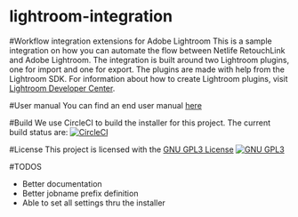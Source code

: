 lightroom-integration
=====================

#Workflow integration extensions for Adobe Lightroom
This is a sample integration on how you can automate the flow between Netlife RetouchLink and Adobe Lightroom. The integration is built around two Lightroom plugins, one for import and one for export.
The plugins are made with help from the Lightroom SDK. For information about how to create Lightroom plugins, visit [Lightroom Developer Center](http://www.adobe.com/devnet/photoshoplightroom.html).

#User manual
You can find an end user manual [here](doc/manual.md)

#Build
We use CircleCI to build the installer for this project. The current build status are: [![CircleCI](https://circleci.com/gh/NetlifeAS/lightroom-integration.svg?style=svg&circle-token=9f63a18274b757a57c6f8e858cd1f14db803dc83)](https://circleci.com/gh/NetlifeAS/lightroom-integration)


#License
This project is licensed with the [GNU GPL3 License](https://www.gnu.org/licenses/quick-guide-gplv3.html)  [![GNU  GPL3](https://www.gnu.org/graphics/gplv3-88x31.png)](https://www.gnu.org/licenses/quick-guide-gplv3.html) 


#TODOS
- Better documentation
- Better jobname prefix definition
- Able to set all settings thru the installer

